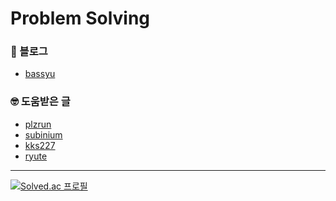 # Problem Solving

### 📝 블로그
- <a href="https://bassyu.tistory.com/category/PS">
    bassyu
  </a>

### 🤓 도움받은 글
- <a href="https://plzrun.tistory.com/entry/%EC%95%8C%EA%B3%A0%EB%A6%AC%EC%A6%98-%EB%AC%B8%EC%A0%9C%ED%92%80%EC%9D%B4PS-%EC%8B%9C%EC%9E%91%ED%95%98%EA%B8%B0">
    plzrun
  </a>
- <a href="https://subinium.github.io/how-to-study-problem-solving/">
    subinium
  </a>
- <a href="https://blog.naver.com/kks227/220769870195">
    kks227
  </a>
- <a href="https://ryute.tistory.com/33">
    ryute
  </a>

---

[![Solved.ac 프로필](http://mazassumnida.wtf/api/v2/generate_badge?boj=y1346130)](https://solved.ac/profile/y1346130)
